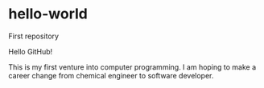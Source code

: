 # hello-world
First repository


Hello GitHub!

This is my first venture into computer programming. I am hoping to make a career change from chemical engineer to software developer.

